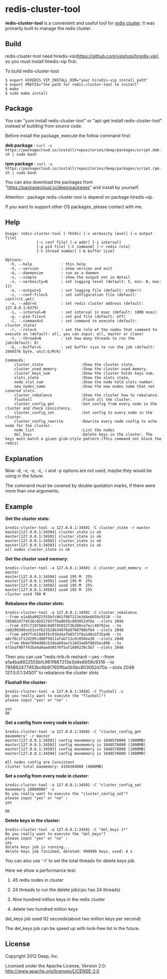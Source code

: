 # redis-cluster-tool

**redis-cluster-tool** is a convenient and useful tool for [redis cluster](https://github.com/antirez/redis). It was primarily built to manage the redis cluster.

## Build

redis-cluster-tool need hiredis-vip(https://github.com/vipshop/hiredis-vip), so you must install hiredis-vip first.

To build redis-cluster-tool:

    $ export HIREDIS_VIP_INSTALL_DIR="your hiredis-vip install path"
    $ export PREFIX="the path for redis-cluster-tool to install"
    $ make
    $ sudo make install

## Package

You can "yum install redis-cluster-tool" or "apt-get install redis-cluster-tool" instead of building from source code.

Before install the package, execute the follow command first:

**deb package** : `curl -s https://packagecloud.io/install/repositories/deep/packages/script.deb.sh | sudo bash`

**rpm package** : `curl -s https://packagecloud.io/install/repositories/deep/packages/script.rpm.sh | sudo bash`

You can also download the packages from "https://packagecloud.io/deep/packages" and install by yourself.

Attention : package redis-cluster-tool is depend on package hiredis-vip.

If you want to support other OS packages, please contact with me.
	
## Help

    Usage: redis-cluster-tool [-?hVds] [-v verbosity level] [-o output file]
                  [-c conf file] [-a addr] [-i interval]
                  [-p pid file] [-C command] [-r redis role]
                  [-t thread number] [-b buffer size]

    Options:
      -h, --help             : this help
      -V, --version          : show version and exit
      -d, --daemonize        : run as a daemon
      -s, --simple           : show the output not in detail
      -v, --verbosity=N      : set logging level (default: 5, min: 0, max: 11)
      -o, --output=S         : set logging file (default: stderr)
      -c, --conf-file=S      : set configuration file (default: conf/rct.yml)
      -a, --addr=S           : set redis cluster address (default: 127.0.0.1:6379)
      -i, --interval=N       : set interval in msec (default: 1000 msec)
      -p, --pid-file=S       : set pid file (default: off)
      -C, --command=S        : set command to execute (default: cluster_state)
      -r, --role=S           : set the role of the nodes that command to execute on (default: all, you can input: all, master or slave)
      -t, --thread=N         : set how many threads to run the job(default: 8)
      -b, --buffer=S         : set buffer size to run the job (default: 1048576 byte, unit:G/M/K)
    
    Commands:
        cluster_state                 :Show the cluster state.
        cluster_used_memory           :Show the cluster used memory.
        cluster_keys_num              :Show the cluster holds keys num.
        slots_state                   :Show the slots state.
        node_slot_num                 :Show the node hold slots number.
        new_nodes_name                :Show the new nodes name that not covered slots.
        cluster_rebalance             :Show the cluster how to rebalance.
        flushall                      :Flush all the cluster.
        cluster_config_get            :Get config from every node in the cluster and check consistency.
        cluster_config_set            :Set config to every node in the cluster.
        cluster_config_rewrite        :Rewrite every node config to echo node for the cluster.
        node_list                     :List the nodes
        del_keys                      :Delete keys in the cluster. The keys must match a given glob-style pattern.(This command not block the redis)
        
## Explanation

Now -d, -v, -o, -c, -i and -p options are not used, maybe they would be using in the future.

The command must be covered by double quotation marks, if there were more than one arguments.

## Example


**Get the cluster state:**

    $redis-cluster-tool -a 127.0.0.1:34501 -C cluster_state -r master
    master[127.0.0.1:34504] cluster_state is ok 
    master[127.0.0.1:34501] cluster_state is ok 
    master[127.0.0.1:34502] cluster_state is ok 
    master[127.0.0.1:34503] cluster_state is ok 
    all nodes cluster_state is ok

    
**Get the cluster used memory:**

    $redis-cluster-tool -a 127.0.0.1:34501 -C cluster_used_memory -r master
    master[127.0.0.1:34504] used 195 M	25%
    master[127.0.0.1:34501] used 195 M	25%
    master[127.0.0.1:34502] used 195 M	25%
    master[127.0.0.1:34503] used 195 M	25%
    cluster used 780 M
    

**Rebalance the cluster slots:**

    $redis-cluster-tool -a 127.0.0.1:34501 -C cluster_rebalance
    --from e1a4ba9922555bfc961f987213e3d4e6659c9316 --to 785862477453bc6b91765ffba0b5bc803052d70a --slots 2048
    --from 437c719f50dc9d0745032f3b280ce7ecc40792ac --to cb8299390ce53cefb2352db34976dd768708bf64 --slots 2048
    --from a497fc619d4f6c93bd4afb85f3f8a148a3f35adb --to a0cf6c1f12d295cd80f5811afab713cdc858ea30 --slots 2048
    --from 0bdef694d08cb3daab9aac518d3ad6f8035ec896 --to 471eaf98ff43ba9a0aadd9579f5af1609239c5b7 --slots 2048

Then you can use "redis-trib.rb reshard --yes --from e1a4ba9922555bfc961f987213e3d4e6659c9316 --to 785862477453bc6b91765ffba0b5bc803052d70a --slots 2048 127.0.0.1:34501" to rebalance the cluster slots 
    

**Flushall the cluster:**

    $redis-cluster-tool -a 127.0.0.1:34501 -C flushall -s
    Do you really want to execute the "flushall"?
    please input "yes" or "no" :
    
    yes
    OK


**Get a config from every node in cluster:**

    $redis-cluster-tool -a 127.0.0.1:34501 -C "cluster_config_get maxmemory" -r master
    master[127.0.0.1:34501] config maxmemory is 1048576000 (1000MB)
    master[127.0.0.1:34502] config maxmemory is 1048576000 (1000MB)
    master[127.0.0.1:34503] config maxmemory is 1048576000 (1000MB)
    master[127.0.0.1:34504] config maxmemory is 1048576000 (1000MB)

    All nodes config are Consistent
    cluster total maxmemory: 4194304000 (4000MB)
    

**Set a config from every node in cluster:**

    $redis-cluster-tool -a 127.0.0.1:34501 -C "cluster_config_set maxmemory 10000000" -s
    Do you really want to execute the "cluster_config_set"?
    please input "yes" or "no" :
    yes
    
    OK

**Delete keys in the cluster:**

    $redis-cluster-tool -a 127.0.0.1:34501 -C "del_keys 1*"
    Do you really want to execute the "del_keys"?
    please input "yes" or "no" :
    yes
    delete keys job is running...
    delete keys job finished, deleted: 999999 keys, used: 4 s

You can also use '-t' to set the total threads for delete keys job.

Here we show a performance test:

1. 45 redis nodes in cluster

2. 24 threads to run the delete job(cpu has 24 threads)

3. Nine hundred million keys in the redis cluster

4. delete two hundred million keys

del_keys job used 92 seconds(about two million keys per second)

The del_keys job can be speed up with lock-free list in the future.
	
## License

Copyright 2012 Deep, Inc.

Licensed under the Apache License, Version 2.0: http://www.apache.org/licenses/LICENSE-2.0
